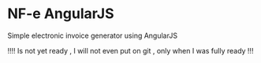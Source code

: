 # NF-e AngularJS

Simple electronic invoice generator using AngularJS

!!!! Is not yet ready , I will not even put on git , only when I was fully ready !!!
